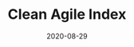 ---
title: "Clean Agile Index"
excerpt: ""
coverImage: "/blog/assets/hello-world/cover.jpg"
date: "2020-08-29"
ogImage:
  url: "/blog/assets/hello-world/cover.jpg"
---